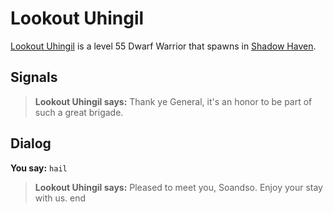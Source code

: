 # Lookout Uhingil



[Lookout Uhingil](/npc/150043) is a level 55 Dwarf Warrior that spawns in [Shadow Haven](/zone/150).



## Signals

>**Lookout Uhingil says:** Thank ye General, it's an honor to be part of such a great brigade.


## Dialog

**You say:** `hail`



>**Lookout Uhingil says:** Pleased to meet you, Soandso. Enjoy your stay with us.
end
